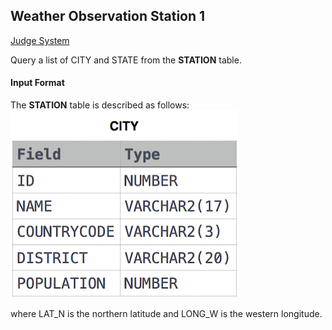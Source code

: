 ## Weather Observation Station 1

[Judge System](https://www.hackerrank.com/challenges/weather-observation-station-1/problem)

Query a list of CITY and STATE from the **STATION** table.

#### Input Format

The **STATION** table is described as follows:
![](https://github.com/andy489/Database/blob/master/assets/Revising%20the%20Select%20Query%20I.jpg)

where LAT_N is the northern latitude and LONG_W is the western longitude.
